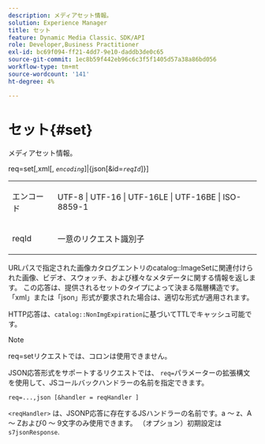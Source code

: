 ```yaml
---
description: メディアセット情報。
solution: Experience Manager
title: セット
feature: Dynamic Media Classic、SDK/API
role: Developer,Business Practitioner
exl-id: bc69f094-ff21-4dd7-9e10-daddb3de0c65
source-git-commit: 1ec8b59f442eb96c6c3f5f1405d57a38a86bd056
workflow-type: tm+mt
source-wordcount: '141'
ht-degree: 4%

---
```


# セット{#set}

メディアセット情報。

req=set[,xml[, *`encoding`*]|{json[&amp;id=*`reqId`*]}]

<table id="simpletable_02C955F4EBAD4251A728F0FC68F432B5"> 
 <tr class="strow"> 
  <td class="stentry"> <p><span class="varname"> エンコード</span> </p> </td> 
  <td class="stentry"> <p><span class="codeph"> UTF-8 | UTF-16 | UTF-16LE | UTF-16BE | ISO-8859-1</span> </p></td> 
 </tr> 
 <tr class="strow"> 
  <td class="stentry"> <p><span class="varname"> reqId</span> </p></td> 
  <td class="stentry"> <p>一意のリクエスト識別子 </p></td> 
 </tr> 
</table>

URLパスで指定された画像カタログエントリのcatalog::ImageSetに関連付けられた画像、ビデオ、スウォッチ、および様々なメタデータに関する情報を返します。 この応答は、提供されるセットのタイプによって決まる階層構造です。 「xml」または「json」形式が要求された場合は、適切な形式が適用されます。

HTTP応答は、`catalog::NonImgExpiration`に基づいてTTLでキャッシュ可能です。

>[!NOTE]
>
>req=setリクエストでは、コロンは使用できません。

JSON応答形式をサポートするリクエストでは、 `req=`パラメーターの拡張構文を使用して、JSコールバックハンドラーの名前を指定できます。

`req=...,json [&handler = reqHandler ]`

`<reqHandler>` は、JSONP応答に存在するJSハンドラーの名前です。a ～ z、A ～ Zおよび0 ～ 9文字のみ使用できます。 （オプション）初期設定は `s7jsonResponse`.
